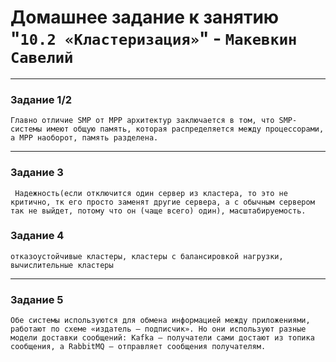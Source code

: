 # Домашнее задание к занятию "`10.2 «Кластеризация»`" - `Макевкин Савелий`

---

### Задание 1/2

`Главно отличие SMP от MPP архитектур заключается в том, что SMP-системы имеют общую память, которая распределяется между процессорами, а MPP наоборот, память разделена.`


---

### Задание 3

` Надежность(если отключится один сервер из кластера, то это не критично, тк его просто заменят другие сервера, а с обычным сервером так не выйдет, потому что он (чаще всего) один), масштабируемость.`


### Задание 4

`отказоустойчивые кластеры, кластеры с балансировкой нагрузки, вычислительные кластеры`


---

### Задание 5

`Обе системы используются для обмена информацией между приложениями, работают по схеме «издатель — подписчик». Но они используют разные модели доставки сообщений: Kafka — получатели сами достают из топика сообщения, а RabbitMQ — отправляет сообщения получателям.`



